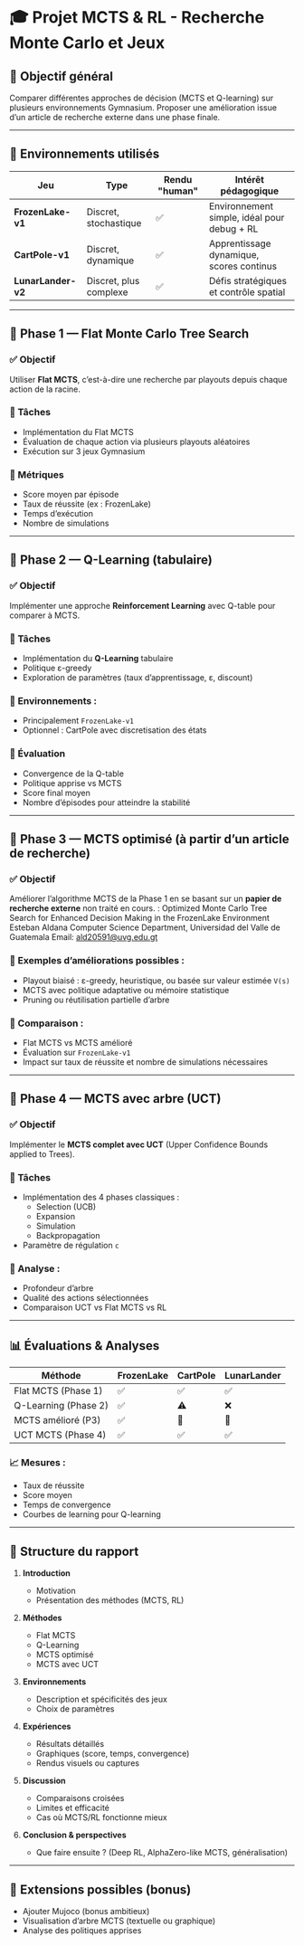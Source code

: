 # 🎓 Projet MCTS & RL - Recherche Monte Carlo et Jeux

## 🎯 Objectif général

Comparer différentes approches de décision (MCTS et Q-learning) sur plusieurs environnements Gymnasium. Proposer une amélioration issue d’un article de recherche externe dans une phase finale.

---

## 🧩 Environnements utilisés

| Jeu                 | Type                     | Rendu "human" | Intérêt pédagogique                            |
|---------------------|--------------------------|---------------|-------------------------------------------------|
| **FrozenLake-v1**   | Discret, stochastique    | ✅             | Environnement simple, idéal pour debug + RL     |
| **CartPole-v1**     | Discret, dynamique       | ✅             | Apprentissage dynamique, scores continus        |
| **LunarLander-v2**  | Discret, plus complexe   | ✅             | Défis stratégiques et contrôle spatial          |

---

## 🔶 Phase 1 — Flat Monte Carlo Tree Search

### ✅ Objectif
Utiliser **Flat MCTS**, c’est-à-dire une recherche par playouts depuis chaque action de la racine.

### 📌 Tâches
- Implémentation du Flat MCTS
- Évaluation de chaque action via plusieurs playouts aléatoires
- Exécution sur 3 jeux Gymnasium

### 🔬 Métriques
- Score moyen par épisode
- Taux de réussite (ex : FrozenLake)
- Temps d’exécution
- Nombre de simulations

---

## 🔶 Phase 2 — Q-Learning (tabulaire)

### ✅ Objectif
Implémenter une approche **Reinforcement Learning** avec Q-table pour comparer à MCTS.

### 📌 Tâches
- Implémentation du **Q-Learning** tabulaire
- Politique ε-greedy
- Exploration de paramètres (taux d’apprentissage, ε, discount)

### 📍 Environnements :
- Principalement `FrozenLake-v1`
- Optionnel : CartPole avec discretisation des états

### 🔬 Évaluation
- Convergence de la Q-table
- Politique apprise vs MCTS
- Score final moyen
- Nombre d’épisodes pour atteindre la stabilité

---

## 🔶 Phase 3 — MCTS optimisé (à partir d’un article de recherche)

### ✅ Objectif
Améliorer l’algorithme MCTS de la Phase 1 en se basant sur un **papier de recherche externe** non traité en cours. : Optimized Monte Carlo Tree Search for Enhanced Decision Making in the FrozenLake Environment
Esteban Aldana
Computer Science Department, Universidad del Valle de Guatemala Email: ald20591@uvg.edu.gt



### 📌 Exemples d’améliorations possibles :
- Playout biaisé : ε-greedy, heuristique, ou basée sur valeur estimée `V(s)`
- MCTS avec politique adaptative ou mémoire statistique
- Pruning ou réutilisation partielle d’arbre

### 🔬 Comparaison :
- Flat MCTS vs MCTS amélioré
- Évaluation sur `FrozenLake-v1`
- Impact sur taux de réussite et nombre de simulations nécessaires

---

## 🔶 Phase 4 — MCTS avec arbre (UCT)

### ✅ Objectif
Implémenter le **MCTS complet avec UCT** (Upper Confidence Bounds applied to Trees).

### 📌 Tâches
- Implémentation des 4 phases classiques :
  - Selection (UCB)
  - Expansion
  - Simulation
  - Backpropagation
- Paramètre de régulation `c`

### 🔬 Analyse :
- Profondeur d’arbre
- Qualité des actions sélectionnées
- Comparaison UCT vs Flat MCTS vs RL

---

## 📊 Évaluations & Analyses

| Méthode              | FrozenLake | CartPole | LunarLander |
|----------------------|------------|----------|-------------|
| Flat MCTS (Phase 1)  | ✅          | ✅        | ✅           |
| Q-Learning (Phase 2) | ✅          | ⚠️        | ❌           |
| MCTS amélioré (P3)   | ✅          | 🚫        | 🚫           |
| UCT MCTS (Phase 4)   | ✅          | ✅        | ✅           |

### 📈 Mesures :
- Taux de réussite
- Score moyen
- Temps de convergence
- Courbes de learning pour Q-learning

---

## 📝 Structure du rapport

1. **Introduction**
   - Motivation
   - Présentation des méthodes (MCTS, RL)

2. **Méthodes**
   - Flat MCTS
   - Q-Learning
   - MCTS optimisé
   - MCTS avec UCT

3. **Environnements**
   - Description et spécificités des jeux
   - Choix de paramètres

4. **Expériences**
   - Résultats détaillés
   - Graphiques (score, temps, convergence)
   - Rendus visuels ou captures

5. **Discussion**
   - Comparaisons croisées
   - Limites et efficacité
   - Cas où MCTS/RL fonctionne mieux

6. **Conclusion & perspectives**
   - Que faire ensuite ? (Deep RL, AlphaZero-like MCTS, généralisation)

---

## 🧠 Extensions possibles (bonus)
- Ajouter Mujoco (bonus ambitieux)
- Visualisation d’arbre MCTS (textuelle ou graphique)
- Analyse des politiques apprises

